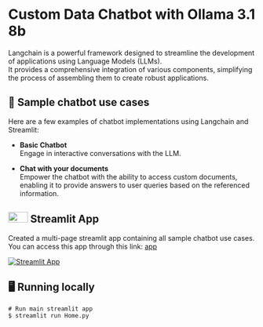# Custom Data Chatbot with Ollama 3.1 8b

Langchain is a powerful framework designed to streamline the development of applications using Language Models (LLMs). \
It provides a comprehensive integration of various components, simplifying the process of assembling them to create robust applications.

## 💬 Sample chatbot use cases
Here are a few examples of chatbot implementations using Langchain and Streamlit:
-  **Basic Chatbot** \
  Engage in interactive conversations with the LLM.

-  **Chat with your documents** \
  Empower the chatbot with the ability to access custom documents, enabling it to provide answers to user queries based on the referenced information.

## <img src="https://streamlit.io/images/brand/streamlit-mark-color.png" width="40" height="22"> Streamlit App
Created a multi-page streamlit app containing all sample chatbot use cases. \
You can access this app through this link: [app](https://www.facebook.com/)

[![Streamlit App](https://static.streamlit.io/badges/streamlit_badge_black_white.svg)](https://github.com/mattzuha/TestChat4)

## 🖥️ Running locally
```shell
# Run main streamlit app
$ streamlit run Home.py
```
